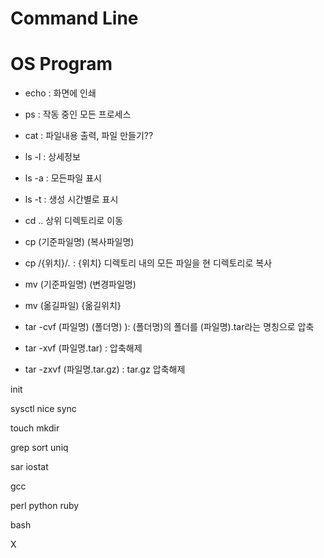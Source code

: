 # Command Line
# OS Program

* echo : 화면에 인쇄
* ps : 작동 중인 모든 프로세스 
* cat : 파일내용 출력, 파일 만들기??

* ls -l : 상세정보
* ls -a : 모든파일 표시
* ls -t : 생성 시간별로 표시

* cd .. 상위 디렉토리로 이동

* cp (기준파일명) (복사파일명)
* cp /{위치}/*.* : {위치} 디렉토리 내의 모든 파일을 현 디렉토리로 복사

* mv (기준파일명) (변경파일명)
* mv (옮길파일) {옮길위치}

* tar -cvf (파일명) (폴더명) ): (폴더명)의 폴더를 (파일명).tar라는 명칭으로 압축
* tar -xvf (파일명.tar) : 압축해제
* tar -zxvf (파일명.tar.gz) : tar.gz 압축해제


init

sysctl
nice
sync

touch
mkdir

grep
sort
uniq

sar
iostat

gcc

perl
python
ruby

bash

X